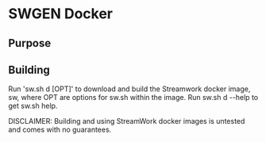 SWGEN Docker 
=============

Purpose 
-------

Building 
--------
Run 'sw.sh d [OPT]' to download and build the Streamwork docker image, sw, where OPT
are options for sw.sh within the image.  Run sw.sh d --help to get sw.sh help.

DISCLAIMER: Building and using StreamWork docker images is untested and comes with no guarantees.



